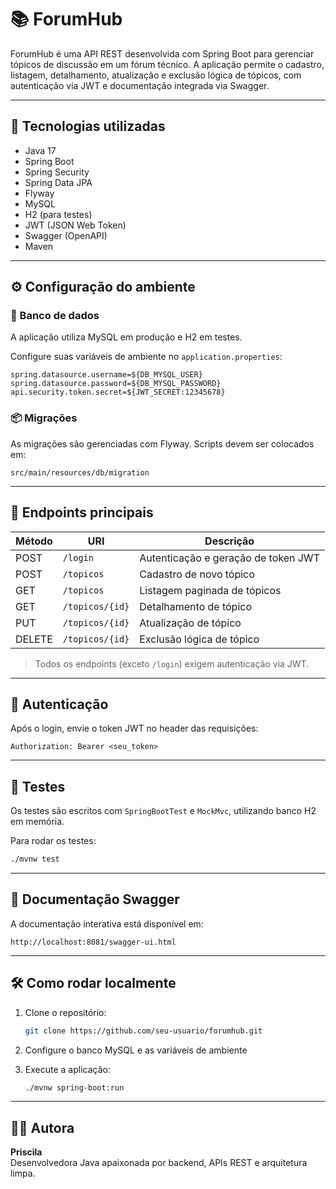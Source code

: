 # 📚 ForumHub

ForumHub é uma API REST desenvolvida com Spring Boot para gerenciar tópicos de discussão em um fórum técnico. A aplicação permite o cadastro, listagem, detalhamento, atualização e exclusão lógica de tópicos, com autenticação via JWT e documentação integrada via Swagger.

---

## 🚀 Tecnologias utilizadas

- Java 17
- Spring Boot
- Spring Security
- Spring Data JPA
- Flyway
- MySQL
- H2 (para testes)
- JWT (JSON Web Token)
- Swagger (OpenAPI)
- Maven

---

## ⚙️ Configuração do ambiente

### 🔧 Banco de dados

A aplicação utiliza MySQL em produção e H2 em testes.

Configure suas variáveis de ambiente no `application.properties`:

```properties
spring.datasource.username=${DB_MYSQL_USER}
spring.datasource.password=${DB_MYSQL_PASSWORD}
api.security.token.secret=${JWT_SECRET:12345678}
```

### 📦 Migrações

As migrações são gerenciadas com Flyway. Scripts devem ser colocados em:

```
src/main/resources/db/migration
```

---

## 📌 Endpoints principais

| Método | URI               | Descrição                          |
|--------|-------------------|-------------------------------------|
| POST   | `/login`          | Autenticação e geração de token JWT |
| POST   | `/topicos`        | Cadastro de novo tópico             |
| GET    | `/topicos`        | Listagem paginada de tópicos        |
| GET    | `/topicos/{id}`   | Detalhamento de tópico              |
| PUT    | `/topicos/{id}`   | Atualização de tópico               |
| DELETE | `/topicos/{id}`   | Exclusão lógica de tópico           |

> Todos os endpoints (exceto `/login`) exigem autenticação via JWT.

---

## 🔐 Autenticação

Após o login, envie o token JWT no header das requisições:

```
Authorization: Bearer <seu_token>
```

---

## 🧪 Testes

Os testes são escritos com `SpringBootTest` e `MockMvc`, utilizando banco H2 em memória.

Para rodar os testes:

```bash
./mvnw test
```

---

## 📖 Documentação Swagger

A documentação interativa está disponível em:

```
http://localhost:8081/swagger-ui.html
```

---

## 🛠️ Como rodar localmente

1. Clone o repositório:
   ```bash
   git clone https://github.com/seu-usuario/forumhub.git
   ```

2. Configure o banco MySQL e as variáveis de ambiente

3. Execute a aplicação:
   ```bash
   ./mvnw spring-boot:run
   ```

---

## 👩‍💻 Autora

**Priscila**  
Desenvolvedora Java apaixonada por backend, APIs REST e arquitetura limpa.

